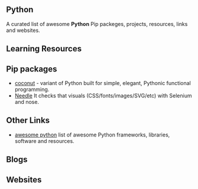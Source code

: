 ## Python

A curated list of awesome **Python** Pip packeges, projects, resources, links and websites.

## Learning Resources

## Pip packages
- [coconut](https://github.com/evhub/coconut) - variant of Python built for simple, elegant, Pythonic functional programming.
- [Needle](https://github.com/bfirsh/needle) It checks that visuals (CSS/fonts/images/SVG/etc) with Selenium and nose.

## Other Links
- [awesome python](https://github.com/vinta/awesome-python) list of awesome Python frameworks, libraries, software and resources.

## Blogs

## Websites